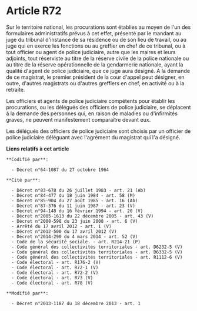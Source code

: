 # Article R72

Sur le territoire national, les procurations sont établies au moyen de l'un des formulaires administratifs prévus à cet
effet, présenté par le mandant au juge du tribunal d'instance de sa résidence ou de son lieu de travail, ou au juge qui en
exerce les fonctions ou au greffier en chef de ce tribunal, ou à tout officier ou agent de police judiciaire, autre que les
maires et leurs adjoints, tout réserviste au titre de la réserve civile de la police nationale ou au titre de la réserve
opérationnelle de la gendarmerie nationale, ayant la qualité d'agent de police judiciaire, que ce juge aura désigné. A la
demande de ce magistrat, le premier président de la cour d'appel peut désigner, en outre, d'autres magistrats ou d'autres
greffiers en chef, en activité ou à la retraite.

Les officiers et agents de police judiciaire compétents pour établir les procurations, ou les délégués des officiers de
police judiciaire, se déplacent à la demande des personnes qui, en raison de maladies ou d'infirmités graves, ne peuvent
manifestement comparaître devant eux.

Les délégués des officiers de police judiciaire sont choisis par un officier de police judiciaire déléguant avec l'agrément
du magistrat qui l'a désigné.

**Liens relatifs à cet article**

	**Codifié par**:

	  - Décret n°64-1087 du 27 octobre 1964

	**Cité par**:

	  - Décret n°83-678 du 26 juillet 1983 - art. 21 (Ab)
	  - Décret n°84-477 du 18 juin 1984 - art. 58 (M)
	  - Décret n°85-904 du 27 août 1985 - art. 16 (Ab)
	  - Décret n°87-376 du 11 juin 1987 - art. 23 (V)
	  - Décret n°94-148 du 16 février 1994 - art. 20 (V)
	  - Décret n°2005-1613 du 22 décembre 2005 - art. 43 (V)
	  - Décret n°2008-598 du 23 juin 2008 - art. 6 (V)
	  - Arrêté du 17 avril 2012 - art. 1 (V)
	  - Décret n°2012-500 du 17 avril 2012 (V)
	  - Décret n°2014-290 du 4 mars 2014 - art. 52 (V)
	  - Code de la sécurité sociale. - art. R214-21 (P)
	  - Code général des collectivités territoriales - art. D6232-5 (V)
	  - Code général des collectivités territoriales - art. D6332-5 (V)
	  - Code général des collectivités territoriales - art. R1112-6 (V)
	  - Code électoral - art. R176-2 (V)
	  - Code électoral - art. R72-1 (V)
	  - Code électoral - art. R72-2 (V)
	  - Code électoral - art. R73 (V)
	  - Code électoral - art. R78 (V)

	**Modifié par**:

	  - Décret n°2013-1187 du 18 décembre 2013 - art. 1
